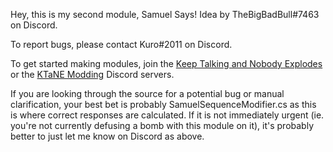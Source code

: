 Hey, this is my second module, Samuel Says! Idea by TheBigBadBull#7463 on Discord.

To report bugs, please contact Kuro#2011 on Discord.

To get started making modules, join the [Keep Talking and Nobody Explodes](https://discord.gg/ktane) or the [KTaNE Modding](https://discord.gg/qzy7Gdz) Discord servers.

If you are looking through the source for a potential bug or manual clarification, your best bet is probably SamuelSequenceModifier.cs as this is where correct responses are calculated. If it is not immediately urgent (ie. you're not currently defusing a bomb with this module on it), it's probably better to just let me know on Discord as above.